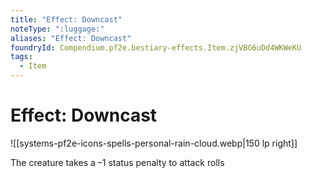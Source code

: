 ```yaml
---
title: "Effect: Downcast"
noteType: ":luggage:"
aliases: "Effect: Downcast"
foundryId: Compendium.pf2e.bestiary-effects.Item.zjVBG6uDd4WKWeKU
tags:
  - Item
---
```


# Effect: Downcast
![[systems-pf2e-icons-spells-personal-rain-cloud.webp|150 lp right]]

The creature takes a –1 status penalty to attack rolls
